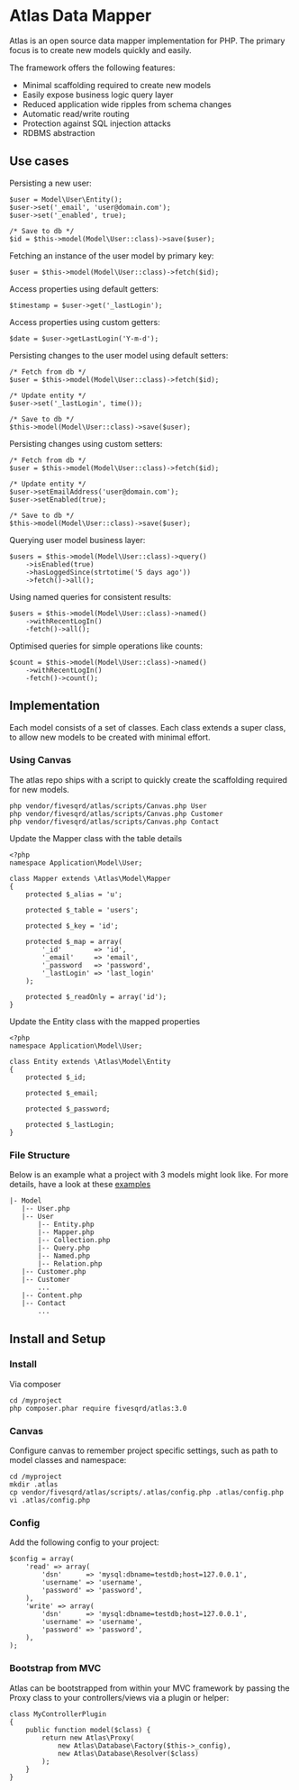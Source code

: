 # Atlas Data Mapper

Atlas is an open source data mapper implementation for PHP. The primary focus is to create new models quickly and easily. 

The framework offers the following features:
- Minimal scaffolding required to create new models
- Easily expose business logic query layer
- Reduced application wide ripples from schema changes
- Automatic read/write routing
- Protection against SQL injection attacks
- RDBMS abstraction

## Use cases ##
Persisting a new user:
```
$user = Model\User\Entity();
$user->set('_email', 'user@domain.com');
$user->set('_enabled', true);

/* Save to db */
$id = $this->model(Model\User::class)->save($user);
```

Fetching an instance of the user model by primary key:
```
$user = $this->model(Model\User::class)->fetch($id);
```

Access properties using default getters:
```
$timestamp = $user->get('_lastLogin');
```

Access properties using custom getters:
```
$date = $user->getLastLogin('Y-m-d');
```

Persisting changes to the user model using default setters:
```
/* Fetch from db */
$user = $this->model(Model\User::class)->fetch($id);

/* Update entity */
$user->set('_lastLogin', time());

/* Save to db */
$this->model(Model\User::class)->save($user);
```

Persisting changes using custom setters:
```
/* Fetch from db */
$user = $this->model(Model\User::class)->fetch($id);

/* Update entity */
$user->setEmailAddress('user@domain.com');
$user->setEnabled(true);

/* Save to db */
$this->model(Model\User::class)->save($user);
```

Querying user model business layer:
```
$users = $this->model(Model\User::class)->query()
    ->isEnabled(true)
    ->hasLoggedSince(strtotime('5 days ago'))
    ->fetch()->all();
```

Using named queries for consistent results:
```
$users = $this->model(Model\User::class)->named()
    ->withRecentLogIn()
    -fetch()->all();
```

Optimised queries for simple operations like counts:
```
$count = $this->model(Model\User::class)->named()
    ->withRecentLogIn()
    -fetch()->count();
```

## Implementation ##
Each model consists of a set of classes. Each class extends a super class, to allow
new models to be created with minimal effort. 

### Using Canvas ###
The atlas repo ships with a script to quickly create the scaffolding required for new models.
```
php vendor/fivesqrd/atlas/scripts/Canvas.php User
php vendor/fivesqrd/atlas/scripts/Canvas.php Customer
php vendor/fivesqrd/atlas/scripts/Canvas.php Contact
```

Update the Mapper class with the table details 
```
<?php
namespace Application\Model\User;

class Mapper extends \Atlas\Model\Mapper
{
    protected $_alias = 'u';

    protected $_table = 'users';

    protected $_key = 'id';

    protected $_map = array(
        '_id'        => 'id',
        '_email'     => 'email',
        '_password   => 'password',
        '_lastLogin' => 'last_login'
    );

    protected $_readOnly = array('id');
}
```

Update the Entity class with the mapped properties 
```
<?php
namespace Application\Model\User;

class Entity extends \Atlas\Model\Entity
{
    protected $_id;
    
    protected $_email;
    
    protected $_password;
    
    protected $_lastLogin;
}
```

### File Structure ###
Below is an example what a project with 3 models might look like. For more details, have a look
at these [examples](https://github.com/christianjburger/Atlas/tree/master/examples/Application/)
```
|- Model
   |-- User.php
   |-- User
       |-- Entity.php
       |-- Mapper.php
       |-- Collection.php
       |-- Query.php
       |-- Named.php
       |-- Relation.php
   |-- Customer.php
   |-- Customer
       ...
   |-- Content.php
   |-- Contact
       ...
```

## Install and Setup ##

### Install ###
Via composer
``` 
cd /myproject
php composer.phar require fivesqrd/atlas:3.0 
```

### Canvas ###
Configure canvas to remember project specific settings, such as path to model classes and namespace:
```
cd /myproject
mkdir .atlas
cp vendor/fivesqrd/atlas/scripts/.atlas/config.php .atlas/config.php
vi .atlas/config.php
```

### Config ###
Add the following config to your project:
```
$config = array(
    'read' => array(
        'dsn'      => 'mysql:dbname=testdb;host=127.0.0.1',
        'username' => 'username',
        'password' => 'password',
    ),
    'write' => array(
        'dsn'      => 'mysql:dbname=testdb;host=127.0.0.1',
        'username' => 'username',
        'password' => 'password',
    ),
);
```

### Bootstrap from MVC ###
Atlas can be bootstrapped from within your MVC framework by passing the Proxy class to your controllers/views via a plugin or helper:
```
class MyControllerPlugin
{
    public function model($class) {
        return new Atlas\Proxy(
            new Atlas\Database\Factory($this->_config),
            new Atlas\Database\Resolver($class)
        );
    }
}
```

